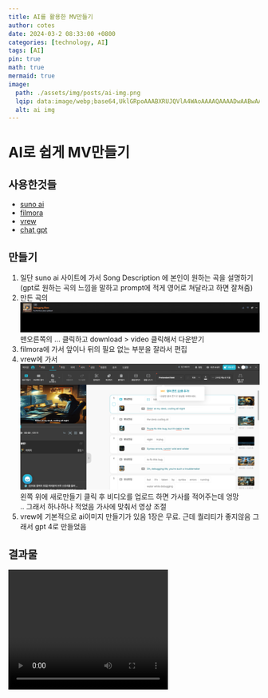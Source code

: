 ```yaml
---
title: AI를 활용한 MV만들기 
author: cotes
date: 2024-03-2 08:33:00 +0800
categories: [technology, AI]
tags: [AI]
pin: true
math: true
mermaid: true
image:
  path: ./assets/img/posts/ai-img.png
  lqip: data:image/webp;base64,UklGRpoAAABXRUJQVlA4WAoAAAAQAAAADwAABwAAQUxQSDIAAAARL0AmbZurmr57yyIiqE8oiG0bejIYEQTgqiDA9vqnsUSI6H+oAERp2HZ65qP/VIAWAFZQOCBCAAAA8AEAnQEqEAAIAAVAfCWkAALp8sF8rgRgAP7o9FDvMCkMde9PK7euH5M1m6VWoDXf2FkP3BqV0ZYbO6NA/VFIAAAA
  alt: ai img 
---
```


# AI로 쉽게 MV만들기

## 사용한것들
- [suno ai](https://www.suno.ai/)
- [filmora](https://filmora.wondershare.kr/thankyou/install-filmora-video-editor.html)
- [vrew](https://vrew.voyagerx.com/en/) 
- [chat gpt](https://chat.openai.com/)


## 만들기

1. 일단 suno ai 사이트에 가서 Song Description 에 본인이 원하는 곡을 설명하기  
(gpt로 원하는 곡의 느낌을 말하고 prompt에 적게 영어로 쳐달라고 하면 잘쳐줌)
2. 만든 곡의 ![alt text](./assets/img/posts/suno.png) 맨오른쪽의 ...  클릭하고 download > video 클릭해서 다운받기
3. filmora에 가서 앞이나 뒤의 필요 없는 부분을 잘라서 편집
4. vrew에 가서 ![alt text](./assets/img/posts/vrew.png) 왼쪽 위에 새로만들기 클릭 후 비디오를 업로드 하면 가사를 적어주는데 엉망  
.. 그래서 하나하나 적었음 가사에 맞춰서 영상 조절
5. vrew에 기본적으로 ai이미지 만들기가 있음 1장은 무료. 근데 퀄리티가 좋지않음 그래서 gpt 4로 만들었음

## 결과물 

<video width="320" height="240" controls>
  <source src="" type="video/mp4">
  Your browser does not support the video tag.
</video>